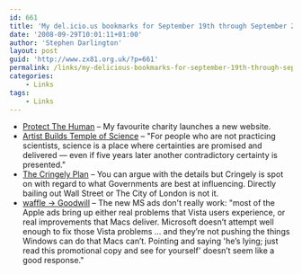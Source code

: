 ```yaml
---
id: 661
title: 'My del.icio.us bookmarks for September 19th through September 29th'
date: '2008-09-29T10:01:11+01:00'
author: 'Stephen Darlington'
layout: post
guid: 'http://www.zx81.org.uk/?p=661'
permalink: /links/my-delicious-bookmarks-for-september-19th-through-september-29th.html
categories:
    - Links
tags:
    - Links
---
```


- [Protect The Human](http://www.protectthehuman.com/) – My favourite charity launches a new website.
- [Artist Builds Temple of Science](http://blog.wired.com/wiredscience/2008/09/can-science-rep.html) – "For people who are not practicing scientists, science is a place where certainties are promised and delivered — even if five years later another contradictory certainty is presented."
- [The Cringely Plan](http://www.pbs.org/cringely/pulpit/2008/pulpit_20080926_005422.html) – You can argue with the details but Cringely is spot on with regard to what Governments are best at influencing. Directly bailing out Wall Street or The City of London is not it.
- [waffle → Goodwill](http://waffle.wootest.net/2008/09/19/goodwill-2/) – The new MS ads don't really work: "most of the Apple ads bring up either real problems that Vista users experience, or real improvements that Macs deliver. Microsoft doesn’t attempt well enough to fix those Vista problems … and they’re not pushing the things Windows can do that Macs can’t. Pointing and saying 'he’s lying; just read this promotional copy and see for yourself' doesn’t seem like a good response."